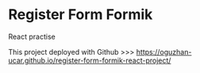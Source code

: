 # Register Form Formik

React practise

This project deployed with Github >>> https://oguzhan-ucar.github.io/register-form-formik-react-project/ 
